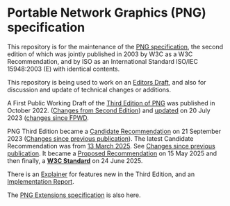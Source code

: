 # Portable Network Graphics (PNG) specification

This repository is for the maintenance of the [PNG specification](https://www.w3.org/TR/png/),
the second edition of which was jointly published in 2003 by W3C as a W3C Recommendation,
and by ISO as an International Standard ISO/IEC 15948:2003 (E)
with identical contents.

This repository is being used to work on an [Editors Draft](https://w3c.github.io/png/),
and also for discussion and update of technical changes or additions.

A First Public Working Draft of the [Third Edition of PNG](https://www.w3.org/TR/2022/WD-png-3-20221025/) 
was published in October 2022. ([Changes from Second Edition](https://www.w3.org/TR/png-3/#changes-since-the-w3c-recommendation-of-10-november-2003-png-second-edition))
and [updated](https://www.w3.org/TR/2023/WD-png-3-20230720/) on 20 July 2023
([changes since FPWD](https://www.w3.org/TR/2023/WD-png-3-20230720/#changes-20221025). 

PNG Third Edition became a [Candidate Recommendation](https://www.w3.org/TR/2023/CR-png-3-20230921/) on 21 September 2023 ([Changes since previous publication](https://www.w3.org/TR/2023/CR-png-3-20230921/#changes-20230720)). The latest Candidate Recommendation was from [13 March 2025](https://www.w3.org/TR/2025/CR-png-3-20250313/). See [Changes since previous publication](https://www.w3.org/TR/2025/CR-png-3-20250313/#changes-20250121/). It became a [Proposed Recommendation](https://www.w3.org/TR/2025/PR-png-3-20250515/) on 15 May 2025
and then finally, a [**W3C Standard**](https://www.w3.org/TR/2025/REC-png-3-20250624/) on 24 June 2025.

There is an [Explainer](https://github.com/w3c/png/blob/main/Third_Edition_Explainer.md) for features new in the Third Edition,
and an [Implementation Report](https://w3c.github.io/png/Implementation_Report_3e/).

The [PNG Extensions specification](https://w3c.github.io/png/extensions/Overview.html) is also here.
